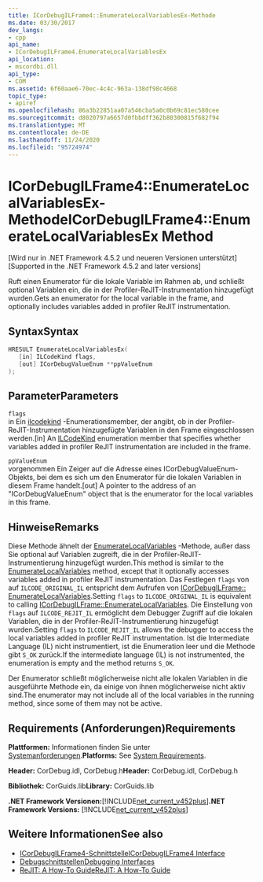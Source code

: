 ```yaml
---
title: ICorDebugILFrame4::EnumerateLocalVariablesEx-Methode
ms.date: 03/30/2017
dev_langs:
- cpp
api_name:
- ICorDebugILFrame4.EnumerateLocalVariablesEx
api_location:
- mscordbi.dll
api_type:
- COM
ms.assetid: 6f60aae6-70ec-4c4c-963a-138df98c4668
topic_type:
- apiref
ms.openlocfilehash: 86a3b22851aa07a546cba5a0c0b69c81ec580cee
ms.sourcegitcommit: d8020797a6657d0fbbdff362b80300815f682f94
ms.translationtype: MT
ms.contentlocale: de-DE
ms.lasthandoff: 11/24/2020
ms.locfileid: "95724974"
---
```

# <a name="icordebugilframe4enumeratelocalvariablesex-method"></a><span data-ttu-id="fbcb2-102">ICorDebugILFrame4::EnumerateLocalVariablesEx-Methode</span><span class="sxs-lookup"><span data-stu-id="fbcb2-102">ICorDebugILFrame4::EnumerateLocalVariablesEx Method</span></span>

<span data-ttu-id="fbcb2-103">[Wird nur in .NET Framework 4.5.2 und neueren Versionen unterstützt]</span><span class="sxs-lookup"><span data-stu-id="fbcb2-103">[Supported in the .NET Framework 4.5.2 and later versions]</span></span>  
  
 <span data-ttu-id="fbcb2-104">Ruft einen Enumerator für die lokale Variable im Rahmen ab, und schließt optional Variablen ein, die in der Profiler-ReJIT-Instrumentation hinzugefügt wurden.</span><span class="sxs-lookup"><span data-stu-id="fbcb2-104">Gets an enumerator for the local variable in the frame, and optionally includes variables added in profiler ReJIT instrumentation.</span></span>  
  
## <a name="syntax"></a><span data-ttu-id="fbcb2-105">Syntax</span><span class="sxs-lookup"><span data-stu-id="fbcb2-105">Syntax</span></span>  
  
```cpp
HRESULT EnumerateLocalVariablesEx(  
   [in] ILCodeKind flags,
   [out] ICorDebugValueEnum **ppValueEnum  
);  
```  
  
## <a name="parameters"></a><span data-ttu-id="fbcb2-106">Parameter</span><span class="sxs-lookup"><span data-stu-id="fbcb2-106">Parameters</span></span>  

 `flags`  
 <span data-ttu-id="fbcb2-107">in Ein [ilcodekind](ilcodekind-enumeration.md) -Enumerationsmember, der angibt, ob in der Profiler-ReJIT-Instrumentation hinzugefügte Variablen in den Frame eingeschlossen werden.</span><span class="sxs-lookup"><span data-stu-id="fbcb2-107">[in] An [ILCodeKind](ilcodekind-enumeration.md) enumeration member that specifies whether variables added in profiler ReJIT instrumentation are included in the frame.</span></span>  
  
 `ppValueEnum`  
 <span data-ttu-id="fbcb2-108">vorgenommen Ein Zeiger auf die Adresse eines ICorDebugValueEnum-Objekts, bei dem es sich um den Enumerator für die lokalen Variablen in diesem Frame handelt.</span><span class="sxs-lookup"><span data-stu-id="fbcb2-108">[out] A pointer to the address of an "ICorDebugValueEnum" object that is the enumerator for the local variables in this frame.</span></span>  
  
## <a name="remarks"></a><span data-ttu-id="fbcb2-109">Hinweise</span><span class="sxs-lookup"><span data-stu-id="fbcb2-109">Remarks</span></span>  

 <span data-ttu-id="fbcb2-110">Diese Methode ähnelt der [EnumerateLocalVariables](icordebugilframe-enumeratelocalvariables-method.md) -Methode, außer dass Sie optional auf Variablen zugreift, die in der Profiler-ReJIT-Instrumentierung hinzugefügt wurden.</span><span class="sxs-lookup"><span data-stu-id="fbcb2-110">This method is similar to the [EnumerateLocalVariables](icordebugilframe-enumeratelocalvariables-method.md) method, except that it optionally accesses variables added in profiler ReJIT instrumentation.</span></span> <span data-ttu-id="fbcb2-111">Das Festlegen `flags` von auf `ILCODE_ORIGINAL_IL` entspricht dem Aufrufen von [ICorDebugILFrame:: EnumerateLocalVariables](icordebugilframe-enumeratelocalvariables-method.md).</span><span class="sxs-lookup"><span data-stu-id="fbcb2-111">Setting `flags` to `ILCODE_ORIGINAL_IL` is equivalent to calling [ICorDebugILFrame::EnumerateLocalVariables](icordebugilframe-enumeratelocalvariables-method.md).</span></span> <span data-ttu-id="fbcb2-112">Die Einstellung von `flags` auf `ILCODE_REJIT_IL` ermöglicht dem Debugger Zugriff auf die lokalen Variablen, die in der Profiler-ReJIT-Instrumentierung hinzugefügt wurden.</span><span class="sxs-lookup"><span data-stu-id="fbcb2-112">Setting `flags` to `ILCODE_REJIT_IL` allows the debugger to access the local variables added in profiler ReJIT instrumentation.</span></span> <span data-ttu-id="fbcb2-113">Ist die Intermediate Language (IL) nicht instrumentiert, ist die Enumeration leer und die Methode gibt `S_OK` zurück.</span><span class="sxs-lookup"><span data-stu-id="fbcb2-113">If the intermediate language (IL) is not instrumented, the enumeration is empty and the method returns `S_OK`.</span></span>  
  
 <span data-ttu-id="fbcb2-114">Der Enumerator schließt möglicherweise nicht alle lokalen Variablen in die ausgeführte Methode ein, da einige von ihnen möglicherweise nicht aktiv sind.</span><span class="sxs-lookup"><span data-stu-id="fbcb2-114">The enumerator may not include all of the local variables in the running method, since some of them may not be active.</span></span>  
  
## <a name="requirements"></a><span data-ttu-id="fbcb2-115">Requirements (Anforderungen)</span><span class="sxs-lookup"><span data-stu-id="fbcb2-115">Requirements</span></span>  

 <span data-ttu-id="fbcb2-116">**Plattformen:** Informationen finden Sie unter [Systemanforderungen](../../get-started/system-requirements.md).</span><span class="sxs-lookup"><span data-stu-id="fbcb2-116">**Platforms:** See [System Requirements](../../get-started/system-requirements.md).</span></span>  
  
 <span data-ttu-id="fbcb2-117">**Header:** CorDebug.idl, CorDebug.h</span><span class="sxs-lookup"><span data-stu-id="fbcb2-117">**Header:** CorDebug.idl, CorDebug.h</span></span>  
  
 <span data-ttu-id="fbcb2-118">**Bibliothek:** CorGuids.lib</span><span class="sxs-lookup"><span data-stu-id="fbcb2-118">**Library:** CorGuids.lib</span></span>  
  
 <span data-ttu-id="fbcb2-119">**.NET Framework Versionen:**[!INCLUDE[net_current_v452plus](../../../../includes/net-current-v452plus-md.md)]</span><span class="sxs-lookup"><span data-stu-id="fbcb2-119">**.NET Framework Versions:** [!INCLUDE[net_current_v452plus](../../../../includes/net-current-v452plus-md.md)]</span></span>  
  
## <a name="see-also"></a><span data-ttu-id="fbcb2-120">Weitere Informationen</span><span class="sxs-lookup"><span data-stu-id="fbcb2-120">See also</span></span>

- [<span data-ttu-id="fbcb2-121">ICorDebugILFrame4-Schnittstelle</span><span class="sxs-lookup"><span data-stu-id="fbcb2-121">ICorDebugILFrame4 Interface</span></span>](icordebugilframe4-interface.md)
- [<span data-ttu-id="fbcb2-122">Debugschnittstellen</span><span class="sxs-lookup"><span data-stu-id="fbcb2-122">Debugging Interfaces</span></span>](debugging-interfaces.md)
- [<span data-ttu-id="fbcb2-123">ReJIT: A How-To Guide</span><span class="sxs-lookup"><span data-stu-id="fbcb2-123">ReJIT: A How-To Guide</span></span>](/archive/blogs/davbr/rejit-a-how-to-guide)
